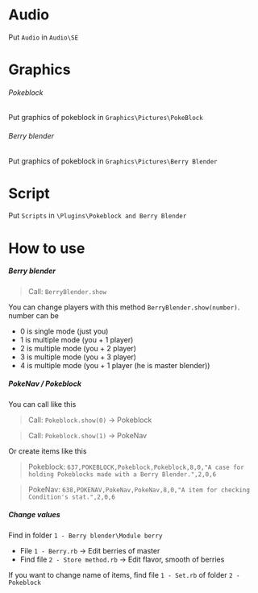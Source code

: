 # Audio
Put `Audio` in `Audio\SE`

# Graphics

###### Pokeblock
Put graphics of pokeblock in `Graphics\Pictures\PokeBlock`

###### Berry blender
Put graphics of pokeblock in `Graphics\Pictures\Berry Blender`

# Script

Put `Scripts` in `\Plugins\Pokeblock and Berry Blender`

# How to use

##### Berry blender
> Call: `BerryBlender.show`

You can change players with this method `BerryBlender.show(number)`. number can be
* 0 is single mode (just you)
* 1 is multiple mode (you + 1 player)
* 2 is multiple mode (you + 2 player)
* 3 is multiple mode (you + 3 player)
* 4 is multiple mode (you + 1 player (he is master blender))

##### PokeNav / Pokeblock
You can call like this
> Call: `Pokeblock.show(0)` -> Pokeblock

> Call: `Pokeblock.show(1)` -> PokeNav

Or create items like this
> Pokeblock: `637,POKEBLOCK,Pokeblock,Pokeblock,8,0,"A case for holding Pokeblocks made with a Berry Blender.",2,0,6`

> PokeNav: `638,POKENAV,PokeNav,PokeNav,8,0,"A item for checking Condition's stat.",2,0,6`

##### Change values
Find in folder `1 - Berry blender\Module berry`
* File `1 - Berry.rb` -> Edit berries of master
* Find file `2 - Store method.rb` -> Edit flavor, smooth of berries

If you want to change name of items, find file `1 - Set.rb` of folder `2 - Pokeblock`